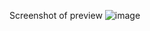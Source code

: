 Screenshot of preview 
![image](https://github.com/user-attachments/assets/009ddf60-a890-45f3-a515-59b5013ef652)
